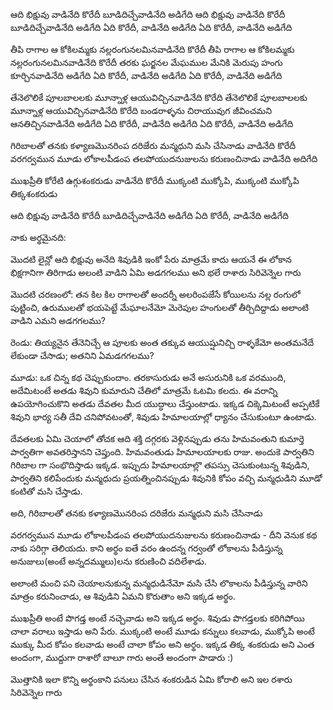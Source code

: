 ఆది భిక్షువు వాడినేది కొరేదీ 
బూడిదిచ్చేవాడినేది అడిగేది 
ఆది భిక్షువు వాడినేది కొరేదీ 
బూడిదిచ్చేవాడినేది అడిగేది 
ఏది కొరేదీ, వాడినేది అడిగేది
ఏది కొరేదీ, వాడినేది అడిగేది

తీపి రాగాల ఆ కోకిలమ్మకు నల్లరంగునలమినవాడినేది కొరేదీ
తీపి రాగాల ఆ కోకిలమ్మకు నల్లరంగునలమినవాడినేది కొరేదీ
తరకు ఘర్జనల మేఘముల మేనికి మెరుపు హంగు కూర్చినవాడినేది అడిగేది
ఏది కొరేదీ, వాడినేది అడిగేది
ఏది కొరేదీ, వాడినేది అడిగేది 

తేనెలొలికే పూలబాలలకు మూన్నాళ్ల ఆయువిచ్చినవాడినేది కొరేది
తేనెలొలికే పూలబాలలకు మూన్నాళ్ల ఆయువిచ్చినవాడినేది కొరేది
బండరాళ్ళను చిరాయువుగ జీవించమని ఆనతిచ్చినవాడినేది అడిగేది
ఏది కొరేదీ, వాడినేది అడిగేది
ఏది కొరేదీ, వాడినేది అడిగేది

గిరిబాలతో తనకు కళ్యాణమొనరింప దరిజేరు మన్మధుని మసి చేసినాడు
వాడినేది కొరేదీ
వరగర్వమున మూడు లోకాలపీడంప తలపోయుదనుజులను కరుణంచినాడు 
వాడినేది అదిగేది 

ముఖప్రీతి కోరేటి ఉగ్గుశంకరుడు
వాడినేది కొరేదీ
ముక్కంటి ముక్కోపి, ముక్కంటి ముక్కోపి తిక్కశంకరుడు 

ఆది భిక్షువు వాడినేది కొరేదీ 
బూడిదిచ్చేవాడినేది అడిగేది 
ఏది కొరేదీ, వాడినేది అడిగేది



నాకు అర్థమైనది:

మొదటి లైన్లో ఆది భిక్షువు అనేది శివుడికి ఇంకో పేరు మాత్రమే కాదు ఆయనే ఈ లోకాన భిక్షగానిగా తిరిగాడు అలంటి వాడిని ఏమి అడగగలము అని భలే రాశారు సిరివెన్నెల గారు

మొదటి చరణంలో: తన కిల కిల రాగాలతో అందర్నీ అలరింపజేసే కోయిలను నల్ల రంగులో పుట్టించి, ఉరుములతో భయపెట్టే మేఘాలనేమో మెరెపుల హంగులతో తీర్చిదిద్దాడు అలాంటి వాడిని ఎమని అడగగలము?

రెండు: తియ్యనైన తేనెనిచ్చే ఆ పూలకు అంత తక్కువ ఆయుష్షునిచ్చి రాళ్ళకేమో అంతమనేదే లేకుండా చేసాడు; అతనిని ఏమడగగలము?
 
మూడు: ఒక చిన్న కథ చెప్పుకుందాం. తరకాసురుడు అనే అసురునికి ఒక వరముంది, అదేమిటంటే అతడు శివుని కుమారుని చేతిలో మాత్రమే ఓటమి కలదు.  ఈ వరాన్ని ఉపయోగించుకొని అతడు దేవతల మీద యుద్ధాలు చేస్తుంటాడు. ఇక్కడ చిక్కెమిటంటే అప్పటికే శివుని భార్య సతీ దేవి చనిపోవటంతో, శివుడు హిమాలయాల్లో ధ్యానం చేసుకుంటూ ఉంటాడు.

దేవతలకు ఏమి చెయాలో తోచక ఆది శక్తి దగ్గరకు వెళ్లినప్పుడు తను హిమవంతుని కుమార్తె పార్వతిగా అవతరిస్తానని చెప్తుంది. హిమవంతుడు హిమాలయాలకు రాజు. అందుకె పార్వతిని గిరిబాల గా సంభొదిస్తాడు ఇక్కడ. ఇప్పుదు హిమాలయాల్లొ తపస్సు చెసుకుంటున్న శివుడిని, పార్వతిని కలిపేందుకు మన్మధుదు ప్రయత్నించినప్పుడు శివునికి కోపం వచ్చి మన్మధుడిని మూడో కంటితో మసి చేస్తాడు. 

అది, గిరిబాలతో తనకు కళ్యాణమొనరింప దరిజేరు మన్మధుని మసి చేసినాడు

వరగర్వమున మూడు లోకాలపీడంప తలపోయుదనుజులను కరుణంచినాడు - దీని వెనుక కథ నాకు సరిగ్గా తెలియదు. కాని అర్థం ఐతే వరం ఉందన్న గర్వంతో లోకాలను పీడిస్తున్న అనుజులు(అంటే అన్నదమ్ములు)లను కరుణించి వదిలేశాడు. 

అలాంటి మంచి పని చెయాలనుకున్న మన్మధుడినేమో మసి చేసి లొకాలను పీడిస్తున్న వారిని మాత్రం కరునించాడు, ఆ శివుడిని ఏమని కొరుతాం అని ఇక్కడ అర్థం.

ముఖప్రీతి అంటే పొగడ్త అంటే నచ్చెవాడు అని ఇక్కడ అర్థం. శివుడు పొగడ్తలకు కరిగిపోయి చాలా వరాలు ఇస్తాడు అని పేరు.
ముక్కంటి అంటే మూడు కన్నులు కలవాడు, ముక్కోపి అంటే ముక్కు మీద కోపం కలవాడు అంటే చాలా కోపం అని అర్థం.
ఇక్కడ తిక్క శంకరుడు అని ఎంత అందంగా, ముద్దుగా రాశారో బాలూ గారు అంతే అందంగా పాడారు :) 

మొత్తానికి ఇలా కొన్ని అర్థంకాని పనులు చేసిన శంకరుడిన ఏమి కోరాలి అని ఇల రశారు సిరివెన్నెల గారు 
